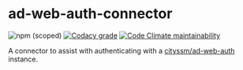 # ad-web-auth-connector

![npm (scoped)](https://img.shields.io/npm/v/@cityssm/ad-web-auth-connector) [![Codacy grade](https://img.shields.io/codacy/grade/20e4306469ba43ab84d9067d0483be74)](https://app.codacy.com/gh/cityssm/ad-web-auth-connector/dashboard) [![Code Climate maintainability](https://img.shields.io/codeclimate/maintainability/cityssm/ad-web-auth-connector)](https://codeclimate.com/github/cityssm/ad-web-auth-connector)

A connector to assist with authenticating with
a [cityssm/ad-web-auth](https://github.com/cityssm/ad-web-auth) instance.
